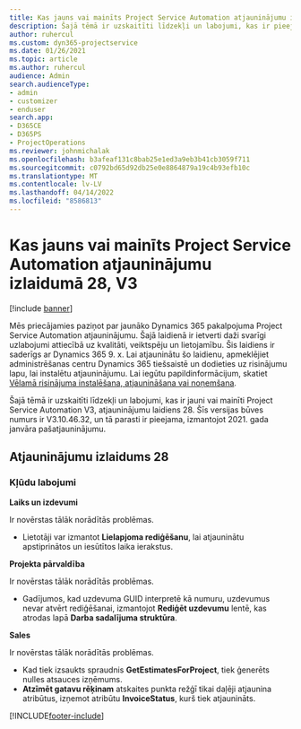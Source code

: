```yaml
---
title: Kas jauns vai mainīts Project Service Automation atjauninājumu izlaidumā 28, V3
description: Šajā tēmā ir uzskaitīti līdzekļi un labojumi, kas ir pieejami Project Service Automation atjauninājumu izlaidumā 28, V3.
author: ruhercul
ms.custom: dyn365-projectservice
ms.date: 01/26/2021
ms.topic: article
ms.author: ruhercul
audience: Admin
search.audienceType:
- admin
- customizer
- enduser
search.app:
- D365CE
- D365PS
- ProjectOperations
ms.reviewer: johnmichalak
ms.openlocfilehash: b3afeaf131c8bab25e1ed3a9eb3b41cb3059f711
ms.sourcegitcommit: c0792bd65d92db25e0e8864879a19c4b93efb10c
ms.translationtype: MT
ms.contentlocale: lv-LV
ms.lasthandoff: 04/14/2022
ms.locfileid: "8586813"
---
```

# <a name="whats-new-or-changed-in-project-service-automation-update-release-28-v3"></a>Kas jauns vai mainīts Project Service Automation atjauninājumu izlaidumā 28, V3

[!include [banner](../includes/psa-now-project-operations.md)]

Mēs priecājamies paziņot par jaunāko Dynamics 365 pakalpojuma Project Service Automation atjauninājumu. Šajā laidienā ir ietverti daži svarīgi uzlabojumi attiecībā uz kvalitāti, veiktspēju un lietojamību. Šis laidiens ir saderīgs ar Dynamics 365 9. x. Lai atjauninātu šo laidienu, apmeklējiet administrēšanas centru Dynamics 365 tiešsaistē un dodieties uz risinājumu lapu, lai instalētu atjauninājumu. Lai iegūtu papildinformācijum, skatiet [Vēlamā risinājuma instalēšana, atjaunināšana vai noņemšana](/power-platform/admin/install-remove-preferred-solution).

Šajā tēmā ir uzskaitīti līdzekļi un labojumi, kas ir jauni vai mainīti Project Service Automation V3, atjauninājumu laidiens 28. Šīs versijas būves numurs ir V3.10.46.32, un tā parasti ir pieejama, izmantojot 2021. gada janvāra pašatjauninājumu.

## <a name="update-release-28"></a>Atjauninājumu izlaidums 28

### <a name="bug-fixes"></a>Kļūdu labojumi

**Laiks un izdevumi**

Ir novērstas tālāk norādītās problēmas.

- Lietotāji var izmantot **Lielapjoma rediģēšanu**, lai atjauninātu apstiprinātos un iesūtītos laika ierakstus.

**Projekta pārvaldība**

Ir novērstas tālāk norādītās problēmas.

- Gadījumos, kad uzdevuma GUID interpretē kā numuru, uzdevumus nevar atvērt rediģēšanai, izmantojot **Rediģēt uzdevumu** lentē, kas atrodas lapā **Darba sadalījuma struktūra**.

**Sales**

Ir novērstas tālāk norādītās problēmas.

- Kad tiek izsaukts spraudnis **GetEstimatesForProject**, tiek ģenerēts nulles atsauces izņēmums.
- **Atzīmēt gatavu rēķinam** atskaites punkta režģī tikai daļēji atjaunina atribūtus, izņemot atribūtu **InvoiceStatus**, kurš tiek atjaunināts.



[!INCLUDE[footer-include](../includes/footer-banner.md)]
